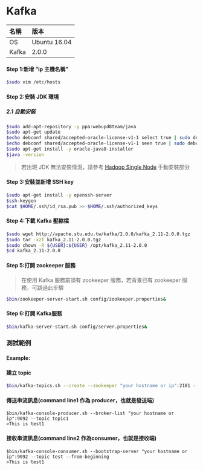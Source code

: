 # Kafka

| 名稱 | 版本 |
| :--- | :--- |
| OS | Ubuntu 16.04 |
| Kafka | 2.0.0 |

#### Step 1:新增 “ip 主機名稱”

```bash
$sudo vim /etc/hosts
```

#### Step 2:安裝 JDK 環境

##### 2.1 自動安裝

```bash
$sudo add-apt-repository -y ppa:webupd8team/java
$sudo apt-get update
$echo debconf shared/accepted-oracle-license-v1-1 select true | sudo debconf-set-selections
$echo debconf shared/accepted-oracle-license-v1-1 seen true | sudo debconf-set-selections
$sudo apt-get install -y oracle-java8-installer
$java -version
```

> 若出現 JDK 無法安裝情況，請參考 [Hadoop Single Node](/BigData/hadoop-single-node.md) 手動安裝部分

#### Step 3:安裝並新增 SSH key

```bash
$sudo apt-get install -y openssh-server
$ssh-keygen
$cat $HOME/.ssh/id_rsa.pub >> $HOME/.ssh/authorized_keys
```

#### Step 4:下載 Kafka 壓縮檔

```bash
$sudo wget http://apache.stu.edu.tw/kafka/2.0.0/kafka_2.11-2.0.0.tgz
$sudo tar -xzf kafka_2.11-2.0.0.tgz
$sudo chown -R ${USER}:${USER} /opt/kafka_2.11-2.0.0
$cd kafka_2.11-2.0.0
```

#### Step 5:打開 zookeeper 服務

> 在使用 Kafka 服務前須有 zookeeper 服務，若背景已有 zookeeper 服務，可跳過此步驟

```bash
$bin/zookeeper-server-start.sh config/zookeeper.properties&
```

#### Step 6:打開 Kafka服務

```bash
$bin/kafka-server-start.sh config/server.properties&
```

### 

### 測試範例

#### Example:

#### 建立 topic

```bash
$bin/kafka-topics.sh --create --zookeeper "your hostname or ip":2181 --replication-factor 1 --partitions 1 --topic topic1
```

#### 傳送串流訊息\(command line1 作為 producer，也就是發送端\)

```
$bin/kafka-console-producer.sh --broker-list "your hostname or ip":9092 --topic topic1
>This is test1
```

#### 接收串流訊息\(command line2 作為consumer，也就是接收端\)

```
$bin/kafka-console-consumer.sh --bootstrap-server "your hostname or ip":9092 --topic test --from-beginning
>This is test1
```





